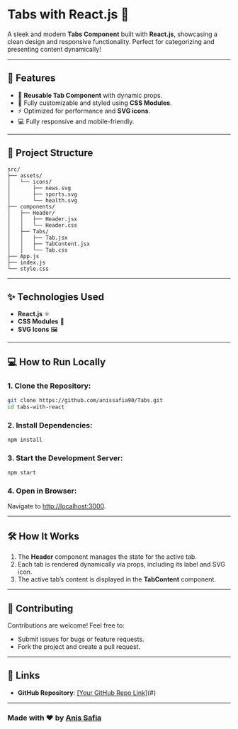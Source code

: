 # **Tabs with React.js** 🎉

A sleek and modern **Tabs Component** built with **React.js**, showcasing a clean design and responsive functionality. Perfect for categorizing and presenting content dynamically!

---

## **🚀 Features**

- 📂 **Reusable Tab Component** with dynamic props.
- 🎨 Fully customizable and styled using **CSS Modules**.
- ⚡ Optimized for performance and **SVG icons**.
- 💻 Fully responsive and mobile-friendly.

---

## **📂 Project Structure**

```plaintext
src/
├── assets/
│   └── icons/
│       ├── news.svg
│       ├── sports.svg
│       └── health.svg
├── components/
│   ├── Header/
│   │   ├── Header.jsx
│   │   └── Header.css
│   ├── Tabs/
│   │   ├── Tab.jsx
│   │   ├── TabContent.jsx
│   │   └── Tab.css
├── App.js
├── index.js
└── style.css
```

---

## **✨ Technologies Used**

- **React.js** ⚛️
- **CSS Modules** 🎨
- **SVG Icons** 🖼️

---

## **💻 How to Run Locally**

### 1. Clone the Repository:

```bash
git clone https://github.com/anissafia90/Tabs.git
cd tabs-with-react
```

### 2. Install Dependencies:

```bash
npm install
```

### 3. Start the Development Server:

```bash
npm start
```

### 4. Open in Browser:

Navigate to [http://localhost:3000](http://localhost:3000).

---

## **🛠️ How It Works**

1. The **Header** component manages the state for the active tab.
2. Each tab is rendered dynamically via props, including its label and SVG icon.
3. The active tab’s content is displayed in the **TabContent** component.

---

## **🤝 Contributing**

Contributions are welcome! Feel free to:

- Submit issues for bugs or feature requests.
- Fork the project and create a pull request.

---

## **🔗 Links**

- **GitHub Repository**: [\[Your GitHub Repo Link\]](https://github.com/anissafia90/Tabs)(#)

---

### **Made with ❤️ by [Anis Safia](https://github.com/anissafia90)**
